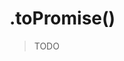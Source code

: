 # .toPromise()

> TODO



<docmeta name="displayName" value=".toPromise()">
<docmeta name="pageType" value="method">

